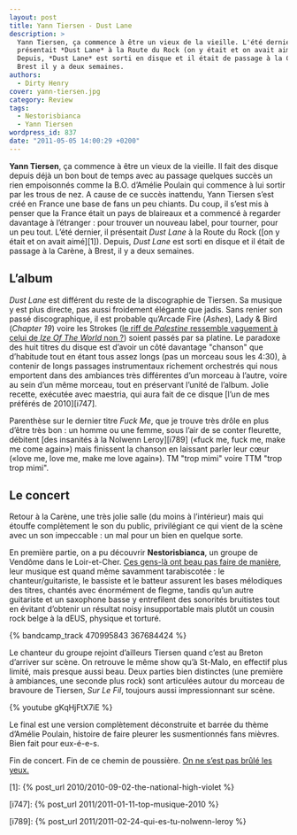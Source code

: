 ```yaml
---
layout: post
title: Yann Tiersen - Dust Lane
description: >
  Yann Tiersen, ça commence à être un vieux de la vieille. L'été dernier, il
  présentait *Dust Lane* à la Route du Rock (on y était et on avait aimé).
  Depuis, *Dust Lane* est sorti en disque et il était de passage à la Carène, à
  Brest il y a deux semaines.
authors:
  - Dirty Henry
cover: yann-tiersen.jpg
category: Review
tags:
  - Nestorisbianca
  - Yann Tiersen
wordpress_id: 837
date: "2011-05-05 14:00:29 +0200"
---
```


**Yann Tiersen**, ça commence à être un vieux de la vieille. Il fait des disque
depuis déjà un bon bout de temps avec au passage quelques succès un rien
empoisonnés comme la B.O. d’Amélie Poulain qui commence à lui sortir par les
trous de nez. A cause de ce succès inattendu, Yann Tiersen s’est créé en France
une base de fans un peu chiants. Du coup, il s’est mis à penser que la France
était un pays de blaireaux et a commencé à regarder davantage à l’étranger :
pour trouver un nouveau label, pour tourner, pour un peu tout. L’été dernier, il
présentait _Dust Lane_ à la Route du Rock ([on y était et on avait aimé][1]).
Depuis, _Dust Lane_ est sorti en disque et il était de passage à la Carène, à
Brest, il y a deux semaines.

## L’album

_Dust Lane_ est différent du reste de la discographie de Tiersen. Sa musique y
est plus directe, pas aussi froidement élégante que jadis. Sans renier son passé
discographique, il est probable qu’Arcade Fire (_Ashes_), Lady & Bird (_Chapter
19_) voire les Strokes ([le riff de _Palestine_ ressemble vaguement à celui de
_Ize Of The World_ non ?][2]) soient passés par sa platine. Le paradoxe des huit
titres du disque est d’avoir un côté davantage "chanson" que d’habitude tout en
étant tous assez longs (pas un morceau sous les 4:30), à contenir de longs
passages instrumentaux richement orchestrés qui nous emportent dans des
ambiances très différentes d’un morceau à l’autre, voire au sein d’un même
morceau, tout en préservant l’unité de l’album. Jolie recette, exécutée avec
maestria, qui aura fait de ce disque [l’un de mes préférés de 2010][i747].

Parenthèse sur le dernier titre _Fuck Me_, que je trouve très drôle en plus
d’être très bon : un homme ou une femme, sous l’air de se conter fleurette,
débitent [des insanités à la Nolwenn Leroy][i789] («fuck me, fuck me, make me
come again») mais finissent la chanson en laissant parler leur cœur («love me,
love me, make me love again»). TM "trop mimi" voire TTM "trop trop mimi".

## Le concert

Retour à la Carène, une très jolie salle (du moins à l’intérieur) mais qui
étouffe complètement le son du public, privilégiant ce qui vient de la scène
avec un son impeccable : un mal pour un bien en quelque sorte.

En première partie, on a pu découvrir **Nestorisbianca**, un groupe de Vendôme
dans le Loir-et-Cher. [Ces gens-là ont beau pas faire de manière][3], leur
musique est quand même savamment tarabiscotée : le chanteur/guitariste, le
bassiste et le batteur assurent les bases mélodiques des titres, chantés avec
énormément de flegme, tandis qu’un autre guitariste et un saxophone basse y
entrefilent des sonorités bruitistes tout en évitant d’obtenir un résultat noisy
insupportable mais plutôt un cousin rock belge à la dEUS, physique et torturé.

{% bandcamp_track 470995843 367684424 %}

Le chanteur du groupe rejoint d’ailleurs Tiersen quand c’est au Breton d’arriver
sur scène. On retrouve le même show qu’à St-Malo, en effectif plus limité, mais
presque aussi beau. Deux parties bien distinctes (une première à ambiances, une
seconde plus rock) sont articulées autour du morceau de bravoure de Tiersen,
_Sur Le Fil_, toujours aussi impressionnant sur scène.

{% youtube gKqHjFtX7iE %}

Le final est une version complètement déconstruite et barrée du thème d’Amélie
Poulain, histoire de faire pleurer les susmentionnés fans mièvres. Bien fait
pour eux-é-e-s.

Fin de concert. Fin de ce chemin de poussière. [On ne s’est pas brûlé les
yeux.][4]

[2]: http://www.youtube.com/watch?v=1XJTxOfQ6ZU#t=0m58s
[3]: http://www.youtube.com/watch?v=o8Pu08769NQ
[4]:
  http://www.dailymotion.com/video/x8v3sm_francis-cabrel-les-murs-de-poussier_music

[1]: {% post_url 2010/2010-09-02-the-national-high-violet %}

[i747]: {% post_url 2011/2011-01-11-top-musique-2010 %}

[i789]: {% post_url 2011/2011-02-24-qui-es-tu-nolwenn-leroy %}

